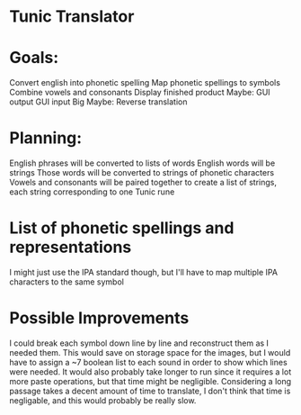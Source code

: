 # Tunic Translator
# Goals:
Convert english into phonetic spelling
Map phonetic spellings to symbols
Combine vowels and consonants
Display finished product
Maybe:
GUI output
GUI input
Big Maybe:
Reverse translation

# Planning:
English phrases will be converted to lists of words
English words will be strings
Those words will be converted to strings of phonetic characters
Vowels and consonants will be paired together to create a list of strings, each string corresponding to one Tunic rune

# List of phonetic spellings and representations
I might just use the IPA standard though, but I'll have to map multiple IPA characters to the same symbol

# Possible Improvements
I could break each symbol down line by line and reconstruct them as I needed them.
This would save on storage space for the images, but I would have to assign a ~7 boolean list to each sound in order to show which lines were needed.
It would also probably take longer to run since it requires a lot more paste operations, but that time might be negligible.
Considering a long passage takes a decent amount of time to translate, I don't think that time is negligable, and this would probably be really slow.
